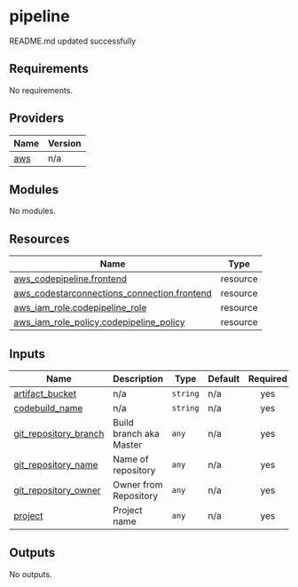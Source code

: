 # pipeline

<!-- BEGINNING OF PRE-COMMIT-TERRAFORM DOCS HOOK -->
README.md updated successfully
<!-- END OF PRE-COMMIT-TERRAFORM DOCS HOOK -->

<!-- BEGIN_TF_DOCS -->
## Requirements

No requirements.

## Providers

| Name | Version |
|------|---------|
| <a name="provider_aws"></a> [aws](#provider\_aws) | n/a |

## Modules

No modules.

## Resources

| Name | Type |
|------|------|
| [aws_codepipeline.frontend](https://registry.terraform.io/providers/hashicorp/aws/latest/docs/resources/codepipeline) | resource |
| [aws_codestarconnections_connection.frontend](https://registry.terraform.io/providers/hashicorp/aws/latest/docs/resources/codestarconnections_connection) | resource |
| [aws_iam_role.codepipeline_role](https://registry.terraform.io/providers/hashicorp/aws/latest/docs/resources/iam_role) | resource |
| [aws_iam_role_policy.codepipeline_policy](https://registry.terraform.io/providers/hashicorp/aws/latest/docs/resources/iam_role_policy) | resource |

## Inputs

| Name | Description | Type | Default | Required |
|------|-------------|------|---------|:--------:|
| <a name="input_artifact_bucket"></a> [artifact\_bucket](#input\_artifact\_bucket) | n/a | `string` | n/a | yes |
| <a name="input_codebuild_name"></a> [codebuild\_name](#input\_codebuild\_name) | n/a | `string` | n/a | yes |
| <a name="input_git_repository_branch"></a> [git\_repository\_branch](#input\_git\_repository\_branch) | Build branch aka Master | `any` | n/a | yes |
| <a name="input_git_repository_name"></a> [git\_repository\_name](#input\_git\_repository\_name) | Name of repository | `any` | n/a | yes |
| <a name="input_git_repository_owner"></a> [git\_repository\_owner](#input\_git\_repository\_owner) | Owner from Repository | `any` | n/a | yes |
| <a name="input_project"></a> [project](#input\_project) | Project name | `any` | n/a | yes |

## Outputs

No outputs.
<!-- END_TF_DOCS -->
